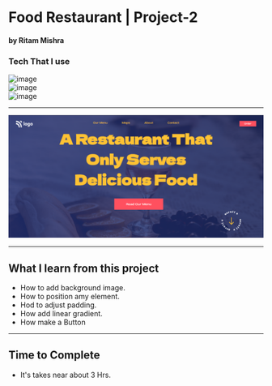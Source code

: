 # Food Restaurant | Project-2
#### by Ritam Mishra
### Tech That I use 
![image](https://img.shields.io/badge/Html%20%26%20CSS-Project--2-orange) <br>
![image](https://img.shields.io/badge/FirstTech-Html-orange)
<br>
![image](https://img.shields.io/badge/Second-css-green)
***
![image](./Thumbnail.png)
***
## What I learn from this project
- How to add background image.
- How to position amy element.
- Hod to adjust padding.
- How add linear gradient.
- How make a Button
<hr>

## Time to Complete
- It's takes near about 3 Hrs.
